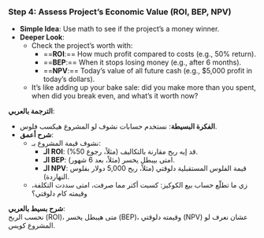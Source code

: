 ### Step 4: Assess Project’s Economic Value (ROI, BEP, NPV)

- **Simple Idea**: Use math to see if the project’s a money winner.
- **Deeper Look**:
    - Check the project’s worth with:
        - ==**ROI**:== How much profit compared to costs (e.g., 50% return).
        - ==**BEP**:== When it stops losing money (e.g., after 6 months).
        - ==**NPV**:== Today’s value of all future cash (e.g., $5,000 profit in today’s dollars).
    - It’s like adding up your bake sale: did you make more than you spent, when did you break even, and what’s it worth now?

**الترجمة بالعربي**:

- **الفكرة البسيطة**: نستخدم حسابات نشوف لو المشروع هيكسب فلوس.
- **شرح أعمق**:
    - نشوف قيمة المشروع بـ:
        - **الـ ROI**: قد إيه ربح مقارنة بالتكاليف (مثلاً، رجوع 50%).
        - **الـ BEP**: امتى بيبطل يخسر (مثلاً، بعد 6 شهور).
        - **الـ NPV**: قيمة الفلوس المستقبلية دلوقتي (مثلاً، ربح 5,000 دولار بفلوس النهاردة).
    - زي ما تطلّع حساب بيع الكوكيز: كسبت أكتر مما صرفت، امتى سددت التكلفة، وقيمته كام دلوقتي؟

**شرح بسيط بالعربي**:  
نحسب الربح (ROI)، متى هيبطل يخسر (BEP)، وقيمته دلوقتي (NPV) عشان نعرف لو المشروع كويس.